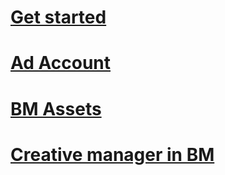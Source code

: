 # [Get started](https://developers.facebook.com/docs/marketing-api/business-manager/get-started/)

# [Ad Account](https://developers.facebook.com/docs/marketing-api/business-asset-management/guides/ad-accounts)

# [BM Assets](https://developers.facebook.com/docs/marketing-api/business-asset-management/guides/business-to-business)

# [Creative manager in BM](https://developers.facebook.com/docs/marketing-api/business-creative-asset-management/get-started)